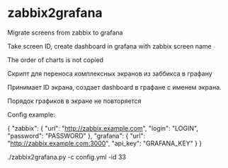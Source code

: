 # zabbix2grafana
Migrate screens from zabbix to grafana

Take screen ID, create dashboard in grafana with zabbix screen name

The order of charts is not copied

Скрипт для переноса комплексных экранов из заббикса в графану

Принимает ID экрана, создает dashboard в графане с именем экрана.

Порядок графиков в экране не повторяется

Config example:

{
    "zabbix": {
        "url": "http://zabbix.example.com",
        "login": "LOGIN",
        "password": "PASSWORD"
    },
    "grafana": {
        "url": "http://zabbix.example.com:3000",
        "api_key": "GRAFANA_KEY"
    }
}

./zabbix2grafana.py -c config.yml -id 33
